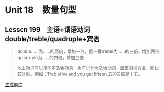 ﻿ # Unit 18　数量句型
 ## Lesson 199　主语+谓语动词double/treble/quadruple+宾语
 
> double……为……的两倍，增加一倍，翻一番treble为……的三倍，增加两倍quadruple为……的四倍，增加三倍

> 以上动词可以用作不及物动词，也可以作为及物动词，后面须带宾语，即比较对象。例如：Treblefive and you get fifteen.五的三倍是十五。


 [生成题库](./question/f199.json)